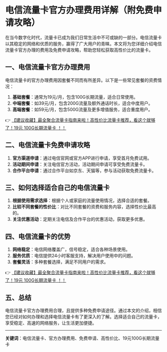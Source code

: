 # 电信流量卡官方办理费用详解（附免费申请攻略）

在当今数字化时代，流量卡已成为我们日常生活中不可或缺的一部分。电信流量卡以其稳定的网络和优质的服务，赢得了广大用户的青睐。本文将为您详细介绍电信流量卡官方办理的费用及免费申请攻略，帮助您轻松获取高性价比的流量卡。

## 一、电信流量卡官方办理费用

电信流量卡的官方办理费用因套餐不同而有所差异。以下是一些常见套餐的资费情况：

1. **基础套餐**：通常为19元/月，包含100G长期流量，适合日常使用。
2. **中端套餐**：如39元/月，包含200G流量及额外通话时长，适合中度用户。
3. **高端套餐**：如59元/月，包含500G流量及更多增值服务，适合重度用户。

👉 [【建议收藏】最全聚合流量卡指南来啦！高性价比流量卡推荐，看这个就够了！19元 100G长期流量卡 ！！](https://bit.ly/Liuliangka)

## 二、电信流量卡免费申请攻略

1. **官方渠道申请**：通过电信官网或官方APP进行申请，享受首月免费试用。
2. **活动期间申请**：关注电信官方活动，活动期间申请可享受免费流量卡。
3. **合作平台申请**：通过合作平台如京东、天猫等，参与活动获取免费流量卡。

## 三、如何选择适合自己的电信流量卡

1. **根据使用需求选择**：根据个人或家庭的流量使用情况，选择合适的套餐。
2. **比较不同套餐的性价比**：对比不同套餐的资费和服务内容，选择性价比最高的。
3. **关注优惠活动**：定期关注电信及合作平台的优惠活动，获取更多优惠。

## 四、电信流量卡的优势

1. **网络稳定**：电信网络覆盖广，信号稳定，适合各种场景使用。
2. **服务优质**：电信提供24小时客服支持，解决用户使用中的问题。
3. **套餐灵活**：多种套餐选择，满足不同用户的需求。

👉 [【建议收藏】最全聚合流量卡指南来啦！高性价比流量卡推荐，看这个就够了！19元 100G长期流量卡 ！！](https://bit.ly/Liuliangka)

## 五、总结

电信流量卡官方办理费用合理，且提供多种免费申请途径。通过本文的介绍，相信您已经对如何办理和选择电信流量卡有了更深入的了解。选择适合自己的流量卡，享受稳定、高速的网络服务，让生活更加便捷。

---

**关键词**：电信流量卡、官方办理费用、免费申请、高性价比、19元100G长期流量卡